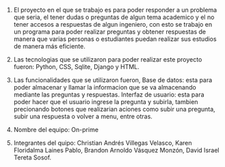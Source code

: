 1. El proyecto en el que se trabajo es para poder responder a un problema que seria, el tener dudas o preguntas de algun tema academico y el no tener accesos a respuestas de algun ingeniero, con esto se trabajo en un programa para poder realizar preguntas y obtener respuestas de manera que varias personas o estudiantes puedan realizar sus estudios de manera más eficiente.

2. Las tecnologias que se utilizaron para poder realizar este proyecto fueron: Python, CSS, Sqlite, Django y HTML.

3. Las funcionalidades que se utilizaron fueron, Base de datos: esta para poder almacenar y llamar la informacion que se va almacenando mediante las preguntas y respuestas. Interfaz de usuario: esta para poder hacer que el usuario ingrese la pregunta y subirla, tambien precionando botones que realizarian aciones como subir una pregunta, subir una respuesta o volver a menu, entre otras.

4. Nombre del equipo: On-prime

5. Integrantes del quipo: Christian Andrés Villegas Velasco, Karen Floridalma Laines Pablo, Brandon Arnoldo Vásquez Monzón, David Israel Tereta Sosof.
